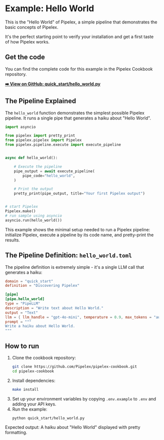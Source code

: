 # Example: Hello World

This is the "Hello World" of Pipelex, a simple pipeline that demonstrates the basic concepts of Pipelex.

It's the perfect starting point to verify your installation and get a first taste of how Pipelex works.

## Get the code

You can find the complete code for this example in the Pipelex Cookbook repository.

[**➡️ View on GitHub: quick_start/hello_world.py**](https://github.com/Pipelex/pipelex-cookbook/blob/main/quick_start/hello_world.py)

## The Pipeline Explained

The `hello_world` function demonstrates the simplest possible Pipelex pipeline. It runs a single pipe that generates a haiku about "Hello World".

```python
import asyncio

from pipelex import pretty_print
from pipelex.pipelex import Pipelex
from pipelex.pipeline.execute import execute_pipeline


async def hello_world():

    # Execute the pipeline
    pipe_output = await execute_pipeline(
        pipe_code="hello_world",
    )

    # Print the output
    pretty_print(pipe_output, title="Your first Pipelex output")


# start Pipelex
Pipelex.make()
# run sample using asyncio
asyncio.run(hello_world())
```

This example shows the minimal setup needed to run a Pipelex pipeline: initialize Pipelex, execute a pipeline by its code name, and pretty-print the results.

## The Pipeline Definition: `hello_world.toml`

The pipeline definition is extremely simple - it's a single LLM call that generates a haiku:

```toml
domain = "quick_start"
definition = "Discovering Pipelex"

[pipe]
[pipe.hello_world]
type = "PipeLLM"
description = "Write text about Hello World."
output = "Text"
llm = { llm_handle = "gpt-4o-mini", temperature = 0.9, max_tokens = "auto" }
prompt = """
Write a haiku about Hello World.
"""
```

## How to run

1.  Clone the cookbook repository:
    ```bash
    git clone https://github.com/Pipelex/pipelex-cookbook.git
    cd pipelex-cookbook
    ```
2.  Install dependencies:
    ```bash
    make install
    ```
3.  Set up your environment variables by copying `.env.example` to `.env` and adding your API keys.
4.  Run the example:
    ```bash
    python quick_start/hello_world.py
    ```

Expected output: A haiku about "Hello World" displayed with pretty formatting.
